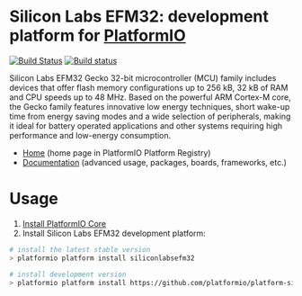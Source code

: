 # Silicon Labs EFM32: development platform for [PlatformIO](http://platformio.org)
[![Build Status](https://travis-ci.org/platformio/platform-siliconlabsefm32.svg?branch=develop)](https://travis-ci.org/platformio/platform-siliconlabsefm32)
[![Build status](https://ci.appveyor.com/api/projects/status/26esqje4bp0m2614/branch/develop?svg=true)](https://ci.appveyor.com/project/ivankravets/platform-siliconlabsefm32/branch/develop)

Silicon Labs EFM32 Gecko 32-bit microcontroller (MCU) family includes devices that offer flash memory configurations up to 256 kB, 32 kB of RAM and CPU speeds up to 48 MHz. Based on the powerful ARM Cortex-M core, the Gecko family features innovative low energy techniques, short wake-up time from energy saving modes and a wide selection of peripherals, making it ideal for battery operated applications and other systems requiring high performance and low-energy consumption.

* [Home](http://platformio.org/platforms/siliconlabsefm32) (home page in PlatformIO Platform Registry)
* [Documentation](http://docs.platformio.org/page/platforms/siliconlabsefm32.html) (advanced usage, packages, boards, frameworks, etc.)

# Usage

1. [Install PlatformIO Core](http://docs.platformio.org/en/latest/core.html)
2. Install Silicon Labs EFM32 development platform:
```bash
# install the latest stable version
> platformio platform install siliconlabsefm32

# install development version
> platformio platform install https://github.com/platformio/platform-siliconlabsefm32.git
```
